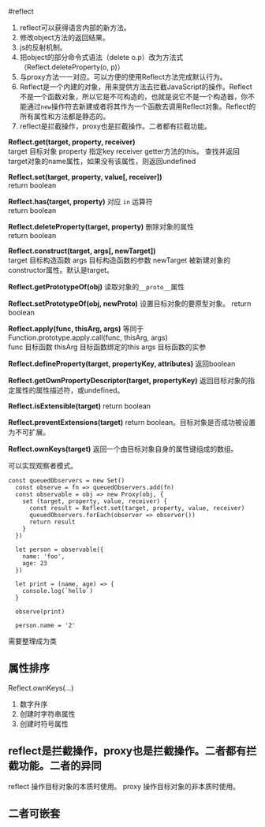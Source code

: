 #reflect

1. reflect可以获得语言内部的新方法。  
2. 修改object方法的返回结果。  
3. js的反射机制。
4. 把object的部分命令式语法（delete o.p）改为方法式（Reflect.deleteProperty(o, p)） 
5. 与proxy方法一一对应。可以方便的使用Reflect方法完成默认行为。  
6. Reflect是一个内建的对象，用来提供方法去拦截JavaScript的操作。Reflect不是一个函数对象，所以它是不可构造的，也就是说它不是一个构造器，你不能通过`new`操作符去新建或者将其作为一个函数去调用Reflect对象。Reflect的所有属性和方法都是静态的。
7. reflect是拦截操作，proxy也是拦截操作。二者都有拦截功能。

**Reflect.get(target, property, receiver)**  
target   目标对象
property 指定key
receiver getter方法的this。
查找并返回target对象的name属性，如果没有该属性，则返回undefined

**Reflect.set(target, property, value[, receiver])**  
return boolean

**Reflect.has(target, property)** 对应 `in` 运算符  
return boolean

**Reflect.deleteProperty(target, property)** 删除对象的属性  
return boolean

**Reflect.construct(target, args[, newTarget])**  
target    目标构造函数
args      目标构造函数的参数
newTarget 被新建对象的constructor属性。默认是target。

**Reflect.getPrototypeOf(obj)** 读取对象的`__proto__`属性  

**Reflect.setPrototypeOf(obj, newProto)**
设置目标对象的要原型对象。
return boolean

**Reflect.apply(func, thisArg, args)** 等同于Function.prototype.apply.call(func, thisArg, args)  
func    目标函数
thisArg 目标函数绑定的this
args    目标函数的实参

**Reflect.defineProperty(target, propertyKey, attributes)**
返回boolean

**Reflect.getOwnPropertyDescriptor(target, propertyKey)**
返回目标对象的指定属性的属性描述符，或undefined。

**Reflect.isExtensible(target)**
return boolean

**Reflect.preventExtensions(target)**
return boolean。目标对象是否成功被设置为不可扩展。

**Reflect.ownKeys(target)**
返回一个由目标对象自身的属性键组成的数组。

可以实现观察者模式。

    const queuedObservers = new Set()
      const observe = fn => queuedObservers.add(fn)
      const observable = obj => new Proxy(obj, {
        set (target, property, value, receiver) {
          const result = Reflect.set(target, property, value, receiver)
          queuedObservers.forEach(observer => observer())
          return result
        }
      })

      let person = observable({
        name: 'foo',
        age: 23
      })

      let print = (name, age) => {
        console.log(`hello`)
      }

      observe(print)

      person.name = '2'

需要整理成为类

## 属性排序

Reflect.ownKeys(...)
1. 数字升序
2. 创建时字符串属性
3. 创建时符号属性

## reflect是拦截操作，proxy也是拦截操作。二者都有拦截功能。二者的异同
reflect 操作目标对象的本质时使用。
proxy   操作目标对象的非本质时使用。

## 二者可嵌套


